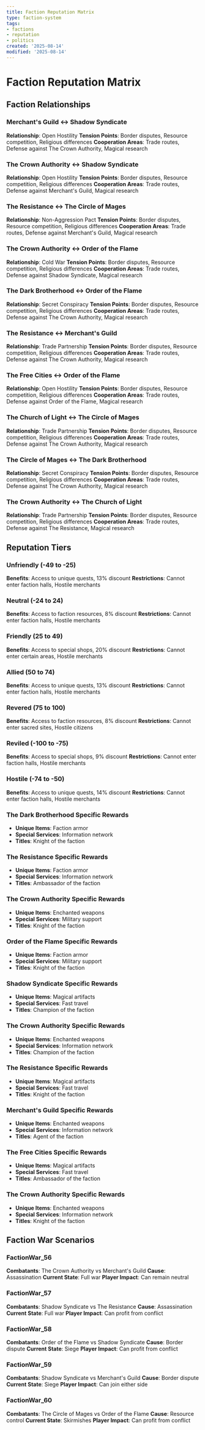 ```yaml
---
title: Faction Reputation Matrix
type: faction-system
tags:
- factions
- reputation
- politics
created: '2025-08-14'
modified: '2025-08-14'
---
```


# Faction Reputation Matrix

## Faction Relationships

### Merchant's Guild ↔ Shadow Syndicate
**Relationship**: Open Hostility
**Tension Points**: Border disputes, Resource competition, Religious differences
**Cooperation Areas**: Trade routes, Defense against The Crown Authority, Magical research

### The Crown Authority ↔ Shadow Syndicate
**Relationship**: Open Hostility
**Tension Points**: Border disputes, Resource competition, Religious differences
**Cooperation Areas**: Trade routes, Defense against Merchant's Guild, Magical research

### The Resistance ↔ The Circle of Mages
**Relationship**: Non-Aggression Pact
**Tension Points**: Border disputes, Resource competition, Religious differences
**Cooperation Areas**: Trade routes, Defense against Merchant's Guild, Magical research

### The Crown Authority ↔ Order of the Flame
**Relationship**: Cold War
**Tension Points**: Border disputes, Resource competition, Religious differences
**Cooperation Areas**: Trade routes, Defense against Shadow Syndicate, Magical research

### The Dark Brotherhood ↔ Order of the Flame
**Relationship**: Secret Conspiracy
**Tension Points**: Border disputes, Resource competition, Religious differences
**Cooperation Areas**: Trade routes, Defense against The Crown Authority, Magical research

### The Resistance ↔ Merchant's Guild
**Relationship**: Trade Partnership
**Tension Points**: Border disputes, Resource competition, Religious differences
**Cooperation Areas**: Trade routes, Defense against The Crown Authority, Magical research

### The Free Cities ↔ Order of the Flame
**Relationship**: Open Hostility
**Tension Points**: Border disputes, Resource competition, Religious differences
**Cooperation Areas**: Trade routes, Defense against Order of the Flame, Magical research

### The Church of Light ↔ The Circle of Mages
**Relationship**: Trade Partnership
**Tension Points**: Border disputes, Resource competition, Religious differences
**Cooperation Areas**: Trade routes, Defense against The Crown Authority, Magical research

### The Circle of Mages ↔ The Dark Brotherhood
**Relationship**: Secret Conspiracy
**Tension Points**: Border disputes, Resource competition, Religious differences
**Cooperation Areas**: Trade routes, Defense against The Crown Authority, Magical research

### The Crown Authority ↔ The Church of Light
**Relationship**: Trade Partnership
**Tension Points**: Border disputes, Resource competition, Religious differences
**Cooperation Areas**: Trade routes, Defense against The Resistance, Magical research

## Reputation Tiers

### Unfriendly (-49 to -25)
**Benefits**: Access to unique quests, 13% discount
**Restrictions**: Cannot enter faction halls, Hostile merchants

### Neutral (-24 to 24)
**Benefits**: Access to faction resources, 8% discount
**Restrictions**: Cannot enter faction halls, Hostile merchants

### Friendly (25 to 49)
**Benefits**: Access to special shops, 20% discount
**Restrictions**: Cannot enter certain areas, Hostile merchants

### Allied (50 to 74)
**Benefits**: Access to unique quests, 13% discount
**Restrictions**: Cannot enter faction halls, Hostile merchants

### Revered (75 to 100)
**Benefits**: Access to faction resources, 8% discount
**Restrictions**: Cannot enter sacred sites, Hostile citizens

### Reviled (-100 to -75)
**Benefits**: Access to special shops, 9% discount
**Restrictions**: Cannot enter faction halls, Hostile merchants

### Hostile (-74 to -50)
**Benefits**: Access to unique quests, 14% discount
**Restrictions**: Cannot enter faction halls, Hostile merchants

### The Dark Brotherhood Specific Rewards

- **Unique Items**: Faction armor
- **Special Services**: Information network
- **Titles**: Knight of the faction

### The Resistance Specific Rewards

- **Unique Items**: Faction armor
- **Special Services**: Information network
- **Titles**: Ambassador of the faction

### The Crown Authority Specific Rewards

- **Unique Items**: Enchanted weapons
- **Special Services**: Military support
- **Titles**: Knight of the faction

### Order of the Flame Specific Rewards

- **Unique Items**: Faction armor
- **Special Services**: Military support
- **Titles**: Knight of the faction

### Shadow Syndicate Specific Rewards

- **Unique Items**: Magical artifacts
- **Special Services**: Fast travel
- **Titles**: Champion of the faction

### The Crown Authority Specific Rewards

- **Unique Items**: Enchanted weapons
- **Special Services**: Information network
- **Titles**: Champion of the faction

### The Resistance Specific Rewards

- **Unique Items**: Magical artifacts
- **Special Services**: Fast travel
- **Titles**: Knight of the faction

### Merchant's Guild Specific Rewards

- **Unique Items**: Enchanted weapons
- **Special Services**: Information network
- **Titles**: Agent of the faction

### The Free Cities Specific Rewards

- **Unique Items**: Magical artifacts
- **Special Services**: Fast travel
- **Titles**: Ambassador of the faction

### The Crown Authority Specific Rewards

- **Unique Items**: Enchanted weapons
- **Special Services**: Information network
- **Titles**: Knight of the faction

## Faction War Scenarios

### FactionWar_56

**Combatants**: The Crown Authority vs Merchant's Guild
**Cause**: Assassination
**Current State**: Full war
**Player Impact**: Can remain neutral

### FactionWar_57

**Combatants**: Shadow Syndicate vs The Resistance
**Cause**: Assassination
**Current State**: Full war
**Player Impact**: Can profit from conflict

### FactionWar_58

**Combatants**: Order of the Flame vs Shadow Syndicate
**Cause**: Border dispute
**Current State**: Siege
**Player Impact**: Can profit from conflict

### FactionWar_59

**Combatants**: Shadow Syndicate vs Merchant's Guild
**Cause**: Border dispute
**Current State**: Siege
**Player Impact**: Can join either side

### FactionWar_60

**Combatants**: The Circle of Mages vs Order of the Flame
**Cause**: Resource control
**Current State**: Skirmishes
**Player Impact**: Can profit from conflict
